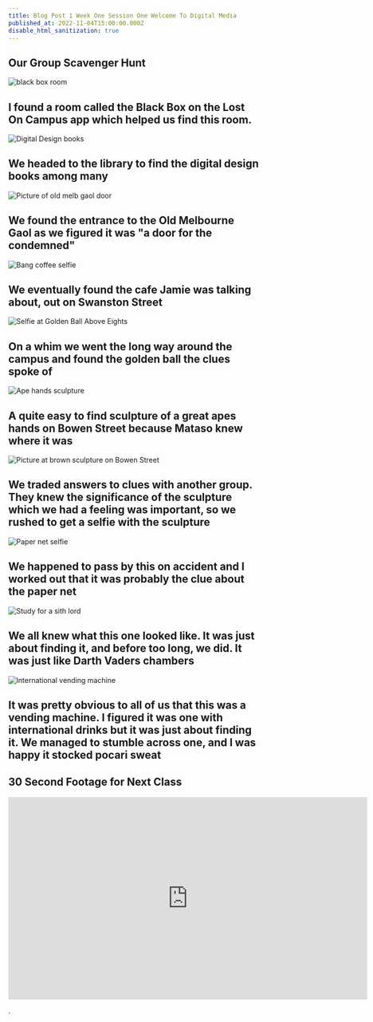```yaml
---
title: Blog Post 1 Week One Session One Welcome To Digital Media
published_at: 2022-11-04T15:00:00.000Z
disable_html_sanitization: true
---
```


## Our Group Scavenger Hunt


![black box room](/w01s1/BlackBox.jpg)
## I found a room called the Black Box on the Lost On Campus app which helped us find this room. 

![Digital Design books](/w01s1/Books.jpg)
## We headed to the library to find the digital design books among many

![Picture of old melb gaol door](/w01s1/Condemned.jpg)
## We found the entrance to the Old Melbourne Gaol as we figured it was "a door for the condemned"

![Bang coffee selfie](/w01s1/ExplosiveCoffee.jpg)
## We eventually found the cafe Jamie was talking about, out on Swanston Street

![Selfie at Golden Ball Above Eights](/w01s1/GoldenBall.jpg)
## On a whim we went the long way around the campus and found the golden ball the clues spoke of

![Ape hands sculpture](/w01s1/Hands.jpg)
## A quite easy to find sculpture of a great apes hands on Bowen Street because Mataso knew where it was

![Picture at brown sculpture on Bowen Street](/w01s1/Leaves.jpg)
## We traded answers to clues with another group. They knew the significance of the sculpture which we had a feeling was important, so we rushed to get a selfie with the sculpture

![Paper net selfie](/w01s1/Paper.jpg)
## We happened to pass by this on accident and I worked out that it was probably the clue about the paper net

![Study for a sith lord](/w01s1/SithLord.jpg)
## We all knew what this one looked like. It was just about finding it, and before too long, we did. It was just like Darth Vaders chambers

![International vending machine](/w01s1/VendingMachine.jpg)
## It was pretty obvious to all of us that this was a vending machine. I figured it was one with international drinks but it was just about finding it. We managed to stumble across one, and I was happy it stocked pocari sweat

## 30 Second Footage for Next Class
<iframe width="720" height="406" src="https://www.youtube.com/embed/uQp_AILLZIg" title="DMS1 Video 30s" frameborder="0" allow="accelerometer; autoplay; clipboard-write; encrypted-media; gyroscope; picture-in-picture; web-share" referrerpolicy="strict-origin-when-cross-origin" allowfullscreen></iframe>

.